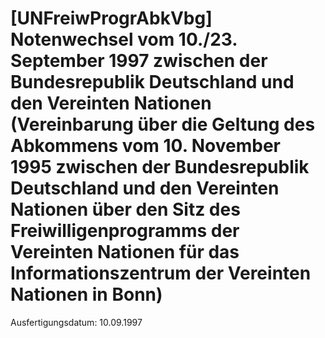 # [UNFreiwProgrAbkVbg] Notenwechsel vom 10./23. September 1997 zwischen der Bundesrepublik Deutschland und den Vereinten Nationen (Vereinbarung über die Geltung des Abkommens vom 10. November 1995 zwischen der Bundesrepublik Deutschland und den Vereinten Nationen über den Sitz des Freiwilligenprogramms der Vereinten Nationen für das Informationszentrum der Vereinten Nationen in Bonn)

Ausfertigungsdatum: 10.09.1997

 
